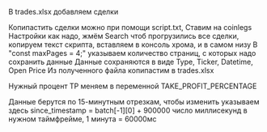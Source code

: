 В trades.xlsx добавляем сделки

Копипастить сделки можно при помощи script.txt, Ставим на coinlegs Настройки как надо, жмём Search чтоб прогрузились все сделки, копируем текст скрипта, вставляем в консоль хрома, и в самом низу В "const maxPages = 4;" указываем количество страниц, с которых надо сохранить данные
Данные сохраняются в виде 
Type, Ticker, Datetime, Open Price
Из полученного файла копипастим в trades.xlsx

Нужный процент TP меняем в переменной TAKE_PROFIT_PERCENTAGE

Данные берутся по 15-минутным отрезкам, чтобы изменить указываем здесь since_timestamp = batch[-1][0] + 900000 число миллисекунд в нужном таймфрейме, 1 минута = 60000мс

